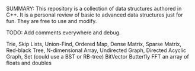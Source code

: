 SUMMARY:
  This repository is a collection of data structures authored in C++. It is a personal review of basic to advanced data structures just for fun.
  They are free to use and modify.

TODO:
  Add comments everywhere and debug.

  Trie,
  Skip Lists,
  Union-Find,
  Ordered Map,
  Dense Matrix,
  Sparse Matrix,
  Red-black Tree,
  N-dimensional Array,
  Undirected Graph,
  Directed Acyclic Graph,
  Set (could use a BST or RB-tree)
  BitVector
  Butterfly FFT an array of floats and doubles
